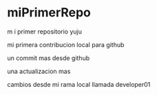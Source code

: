 # miPrimerRepo

m i primer repositorio yuju

mi primera contribucion local para github

un commit mas desde github

una actualizacion mas

cambios desde mi rama local llamada developer01
